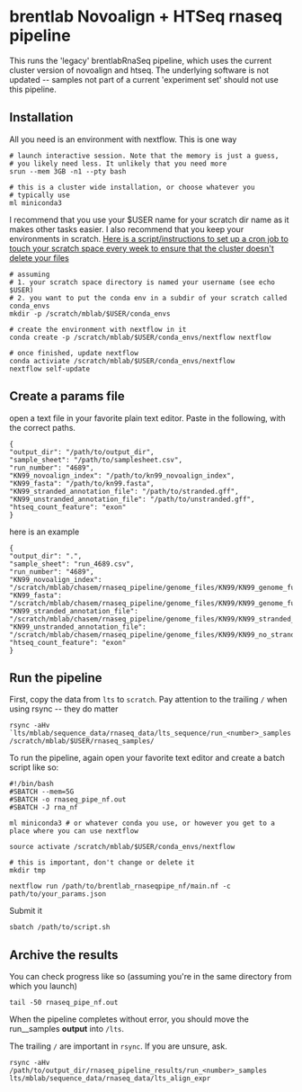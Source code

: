 # brentlab Novoalign + HTSeq rnaseq pipeline

This runs the 'legacy' brentlabRnaSeq pipeline, which uses the current cluster version of novoalign and htseq. The underlying software is not updated -- samples not part of a current 'experiment set' should not use this pipeline.

## Installation

All you need is an environment with nextflow. This is one way

```{bash}
# launch interactive session. Note that the memory is just a guess,
# you likely need less. It unlikely that you need more
srun --mem 3GB -n1 --pty bash

# this is a cluster wide installation, or choose whatever you
# typically use
ml miniconda3
```
I recommend that you use your $USER name for your scratch dir 
name as it makes other tasks easier. I also recommend that 
you keep your environments in scratch. [Here is a script/instructions 
to set up a cron job to touch your scratch space every week to ensure 
that the cluster doesn't delete your files](https://github.com/BrentLab/brentlabRnaSeqTools/blob/main/inst/bash/update_timestamps_on_cluster.sh)
```{bash
# assuming 
# 1. your scratch space directory is named your username (see echo $USER)
# 2. you want to put the conda env in a subdir of your scratch called conda_envs
mkdir -p /scratch/mblab/$USER/conda_envs

# create the environment with nextflow in it
conda create -p /scratch/mblab/$USER/conda_envs/nextflow nextflow

# once finished, update nextflow
conda activiate /scratch/mblab/$USER/conda_envs/nextflow
nextflow self-update
```

## Create a params file

open a text file in your favorite plain text editor.
Paste in the following, with the correct paths.

```{json}
{
"output_dir": "/path/to/output_dir",
"sample_sheet": "/path/to/samplesheet.csv",
"run_number": "4689",
"KN99_novoalign_index": "/path/to/kn99_novoalign_index",
"KN99_fasta": "/path/to/kn99.fasta",
"KN99_stranded_annotation_file": "/path/to/stranded.gff",
"KN99_unstranded_annotation_file": "/path/to/unstranded.gff",
"htseq_count_feature": "exon"
}

```

here is an example

```{json}
{
"output_dir": ".",
"sample_sheet": "run_4689.csv",
"run_number": "4689",
"KN99_novoalign_index": "/scratch/mblab/chasem/rnaseq_pipeline/genome_files/KN99/KN99_genome_fungidb.nix",
"KN99_fasta": "/scratch/mblab/chasem/rnaseq_pipeline/genome_files/KN99/KN99_genome_fungidb.fasta",
"KN99_stranded_annotation_file": "/scratch/mblab/chasem/rnaseq_pipeline/genome_files/KN99/KN99_stranded_annotations_fungidb_augment.gff",
"KN99_unstranded_annotation_file": "/scratch/mblab/chasem/rnaseq_pipeline/genome_files/KN99/KN99_no_strand_annotations_fungidb_augment.gff",
"htseq_count_feature": "exon"
}
```

## Run the pipeline

First, copy the data from `lts` to `scratch`. Pay attention to the trailing `/` when using rsync -- they do matter

```{bash}
rsync -aHv `lts/mblab/sequence_data/rnaseq_data/lts_sequence/run_<number>_samples /scratch/mblab/$USER/rnaseq_samples/
```

To run the pipeline, again open your favorite text editor and create a batch script like so:

```{bash}
#!/bin/bash
#SBATCH --mem=5G
#SBATCH -o rnaseq_pipe_nf.out
#SBATCH -J rna_nf

ml miniconda3 # or whatever conda you use, or however you get to a place where you can use nextflow

source activate /scratch/mblab/$USER/conda_envs/nextflow

# this is important, don't change or delete it
mkdir tmp

nextflow run /path/to/brentlab_rnaseqpipe_nf/main.nf -c path/to/your_params.json
```
Submit it

```{bash}
sbatch /path/to/script.sh
```

## Archive the results

You can check progress like so (assuming you're in the same directory from which you launch)

```{bash}
tail -50 rnaseq_pipe_nf.out
```

When the pipeline completes without error, you should move the run_<number>_samples __output__ into `/lts`.

The trailing `/` are important in `rsync`. If you are unsure, ask.

```{bash}
rsync -aHv /path/to/output_dir/rnaseq_pipeline_results/run_<number>_samples lts/mblab/sequence_data/rnaseq_data/lts_align_expr
```
